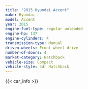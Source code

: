 ```yaml
---
title: "2015 Hyundai Accent"
make: Hyundai
model: Accent
year: 2015
engine-fuel-type: regular unleaded
engine-hp: 137
engine-cylinders: 4
transmission-type: Manual
driven-wheels: Front wheel drive
number-of-doors: 4
market-category: Hatchback
vehicle-size: Compact
vehicle-style: 4dr Hatchback
---
```


{{< car_info >}}
